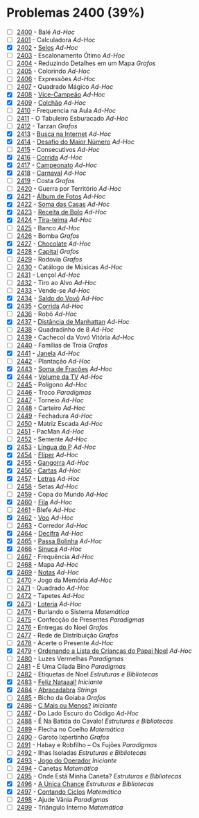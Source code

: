 # Problemas 2400 (39%)

  - [ ]  [2400](https://www.beecrowd.com.br/judge/pt/problems/view/2400) - Balé *Ad-Hoc*
  - [ ]  [2401](https://www.beecrowd.com.br/judge/pt/problems/view/2401) - Calculadora *Ad-Hoc*
  - [x]  [2402](https://www.beecrowd.com.br/judge/pt/problems/view/2402) - [Selos](https://github.com/potigol/uoj-potigol/blob/master/src/2400/2402.poti) *Ad-Hoc*
  - [ ]  [2403](https://www.beecrowd.com.br/judge/pt/problems/view/2403) - Escalonamento Ótimo *Ad-Hoc*
  - [ ]  [2404](https://www.beecrowd.com.br/judge/pt/problems/view/2404) - Reduzindo Detalhes em um Mapa *Grafos*
  - [ ]  [2405](https://www.beecrowd.com.br/judge/pt/problems/view/2405) - Colorindo *Ad-Hoc*
  - [ ]  [2406](https://www.beecrowd.com.br/judge/pt/problems/view/2406) - Expressões *Ad-Hoc*
  - [ ]  [2407](https://www.beecrowd.com.br/judge/pt/problems/view/2407) - Quadrado Mágico *Ad-Hoc*
  - [x]  [2408](https://www.beecrowd.com.br/judge/pt/problems/view/2408) - [Vice-Campeão](https://github.com/potigol/uoj-potigol/blob/master/src/2400/2408.poti) *Ad-Hoc*
  - [x]  [2409](https://www.beecrowd.com.br/judge/pt/problems/view/2409) - [Colchão](https://github.com/potigol/uoj-potigol/blob/master/src/2400/2409.poti) *Ad-Hoc*
  - [ ]  [2410](https://www.beecrowd.com.br/judge/pt/problems/view/2410) - Frequencia na Aula *Ad-Hoc*
  - [ ]  [2411](https://www.beecrowd.com.br/judge/pt/problems/view/2411) - O Tabuleiro Esburacado *Ad-Hoc*
  - [ ]  [2412](https://www.beecrowd.com.br/judge/pt/problems/view/2412) - Tarzan *Grafos*
  - [x]  [2413](https://www.beecrowd.com.br/judge/pt/problems/view/2413) - [Busca na Internet](https://github.com/potigol/uoj-potigol/blob/master/src/2400/2413.poti) *Ad-Hoc*
  - [x]  [2414](https://www.beecrowd.com.br/judge/pt/problems/view/2414) - [Desafio do Maior Número](https://github.com/potigol/uoj-potigol/blob/master/src/2400/2414.poti) *Ad-Hoc*
  - [ ]  [2415](https://www.beecrowd.com.br/judge/pt/problems/view/2415) - Consecutivos *Ad-Hoc*
  - [x]  [2416](https://www.beecrowd.com.br/judge/pt/problems/view/2416) - [Corrida](https://github.com/potigol/uoj-potigol/blob/master/src/2400/2416.poti) *Ad-Hoc*
  - [x]  [2417](https://www.beecrowd.com.br/judge/pt/problems/view/2417) - [Campeonato](https://github.com/potigol/uoj-potigol/blob/master/src/2400/2417.poti) *Ad-Hoc*
  - [x]  [2418](https://www.beecrowd.com.br/judge/pt/problems/view/2418) - [Carnaval](https://github.com/potigol/uoj-potigol/blob/master/src/2400/2418.poti) *Ad-Hoc*
  - [ ]  [2419](https://www.beecrowd.com.br/judge/pt/problems/view/2419) - Costa *Grafos*
  - [ ]  [2420](https://www.beecrowd.com.br/judge/pt/problems/view/2420) - Guerra por Território *Ad-Hoc*
  - [x]  [2421](https://www.beecrowd.com.br/judge/pt/problems/view/2421) - [Álbum de Fotos](https://github.com/potigol/uoj-potigol/blob/master/src/2400/2421.poti) *Ad-Hoc*
  - [x]  [2422](https://www.beecrowd.com.br/judge/pt/problems/view/2422) - [Soma das Casas](https://github.com/potigol/uoj-potigol/blob/master/src/2400/2422.poti) *Ad-Hoc*
  - [x]  [2423](https://www.beecrowd.com.br/judge/pt/problems/view/2423) - [Receita de Bolo](https://github.com/potigol/uoj-potigol/blob/master/src/2400/2423.poti) *Ad-Hoc*
  - [x]  [2424](https://www.beecrowd.com.br/judge/pt/problems/view/2424) - [Tira-teima](https://github.com/potigol/uoj-potigol/blob/master/src/2400/2424.poti) *Ad-Hoc*
  - [ ]  [2425](https://www.beecrowd.com.br/judge/pt/problems/view/2425) - Banco *Ad-Hoc*
  - [ ]  [2426](https://www.beecrowd.com.br/judge/pt/problems/view/2426) - Bomba *Grafos*
  - [x]  [2427](https://www.beecrowd.com.br/judge/pt/problems/view/2427) - [Chocolate](https://github.com/potigol/uoj-potigol/blob/master/src/2400/2427.poti) *Ad-Hoc*
  - [x]  [2428](https://www.beecrowd.com.br/judge/pt/problems/view/2428) - [Capital](https://github.com/potigol/uoj-potigol/blob/master/src/2400/2428.poti) *Grafos*
  - [ ]  [2429](https://www.beecrowd.com.br/judge/pt/problems/view/2429) - Rodovia *Grafos*
  - [ ]  [2430](https://www.beecrowd.com.br/judge/pt/problems/view/2430) - Catálogo de Músicas *Ad-Hoc*
  - [ ]  [2431](https://www.beecrowd.com.br/judge/pt/problems/view/2431) - Lençol *Ad-Hoc*
  - [ ]  [2432](https://www.beecrowd.com.br/judge/pt/problems/view/2432) - Tiro ao Alvo *Ad-Hoc*
  - [ ]  [2433](https://www.beecrowd.com.br/judge/pt/problems/view/2433) - Vende-se *Ad-Hoc*
  - [x]  [2434](https://www.beecrowd.com.br/judge/pt/problems/view/2434) - [Saldo do Vovô](https://github.com/potigol/uoj-potigol/blob/master/src/2400/2434.poti) *Ad-Hoc*
  - [x]  [2435](https://www.beecrowd.com.br/judge/pt/problems/view/2435) - [Corrida](https://github.com/potigol/uoj-potigol/blob/master/src/2400/2435.poti) *Ad-Hoc*
  - [ ]  [2436](https://www.beecrowd.com.br/judge/pt/problems/view/2436) - Robô *Ad-Hoc*
  - [x]  [2437](https://www.beecrowd.com.br/judge/pt/problems/view/2437) - [Distância de Manhattan](https://github.com/potigol/uoj-potigol/blob/master/src/2400/2437.poti) *Ad-Hoc*
  - [ ]  [2438](https://www.beecrowd.com.br/judge/pt/problems/view/2438) - Quadradinho de 8 *Ad-Hoc*
  - [ ]  [2439](https://www.beecrowd.com.br/judge/pt/problems/view/2439) - Cachecol da Vovó Vitória *Ad-Hoc*
  - [ ]  [2440](https://www.beecrowd.com.br/judge/pt/problems/view/2440) - Famílias de Troia *Grafos*
  - [x]  [2441](https://www.beecrowd.com.br/judge/pt/problems/view/2441) - [Janela](https://github.com/potigol/uoj-potigol/blob/master/src/2400/2441.poti) *Ad-Hoc*
  - [ ]  [2442](https://www.beecrowd.com.br/judge/pt/problems/view/2442) - Plantação *Ad-Hoc*
  - [x]  [2443](https://www.beecrowd.com.br/judge/pt/problems/view/2443) - [Soma de Frações](https://github.com/potigol/uoj-potigol/blob/master/src/2400/2443.poti) *Ad-Hoc*
  - [x]  [2444](https://www.beecrowd.com.br/judge/pt/problems/view/2444) - [Volume da TV](https://github.com/potigol/uoj-potigol/blob/master/src/2400/2444.poti) *Ad-Hoc*
  - [ ]  [2445](https://www.beecrowd.com.br/judge/pt/problems/view/2445) - Polígono *Ad-Hoc*
  - [ ]  [2446](https://www.beecrowd.com.br/judge/pt/problems/view/2446) - Troco *Paradigmas*
  - [ ]  [2447](https://www.beecrowd.com.br/judge/pt/problems/view/2447) - Torneio *Ad-Hoc*
  - [ ]  [2448](https://www.beecrowd.com.br/judge/pt/problems/view/2448) - Carteiro *Ad-Hoc*
  - [ ]  [2449](https://www.beecrowd.com.br/judge/pt/problems/view/2449) - Fechadura *Ad-Hoc*
  - [ ]  [2450](https://www.beecrowd.com.br/judge/pt/problems/view/2450) - Matriz Escada *Ad-Hoc*
  - [ ]  [2451](https://www.beecrowd.com.br/judge/pt/problems/view/2451) - PacMan *Ad-Hoc*
  - [ ]  [2452](https://www.beecrowd.com.br/judge/pt/problems/view/2452) - Semente *Ad-Hoc*
  - [x]  [2453](https://www.beecrowd.com.br/judge/pt/problems/view/2453) - [Língua do P](https://github.com/potigol/uoj-potigol/blob/master/src/2400/2453.poti) *Ad-Hoc*
  - [x]  [2454](https://www.beecrowd.com.br/judge/pt/problems/view/2454) - [Flíper](https://github.com/potigol/uoj-potigol/blob/master/src/2400/2454.poti) *Ad-Hoc*
  - [x]  [2455](https://www.beecrowd.com.br/judge/pt/problems/view/2455) - [Gangorra](https://github.com/potigol/uoj-potigol/blob/master/src/2400/2455.poti) *Ad-Hoc*
  - [x]  [2456](https://www.beecrowd.com.br/judge/pt/problems/view/2456) - [Cartas](https://github.com/potigol/uoj-potigol/blob/master/src/2400/2456.poti) *Ad-Hoc*
  - [x]  [2457](https://www.beecrowd.com.br/judge/pt/problems/view/2457) - [Letras](https://github.com/potigol/uoj-potigol/blob/master/src/2400/2457.poti) *Ad-Hoc*
  - [ ]  [2458](https://www.beecrowd.com.br/judge/pt/problems/view/2458) - Setas *Ad-Hoc*
  - [ ]  [2459](https://www.beecrowd.com.br/judge/pt/problems/view/2459) - Copa do Mundo *Ad-Hoc*
  - [x]  [2460](https://www.beecrowd.com.br/judge/pt/problems/view/2460) - [Fila](https://github.com/potigol/uoj-potigol/blob/master/src/2400/2460.poti) *Ad-Hoc*
  - [ ]  [2461](https://www.beecrowd.com.br/judge/pt/problems/view/2461) - Blefe *Ad-Hoc*
  - [x]  [2462](https://www.beecrowd.com.br/judge/pt/problems/view/2462) - [Voo](https://github.com/potigol/uoj-potigol/blob/master/src/2400/2462.poti) *Ad-Hoc*
  - [ ]  [2463](https://www.beecrowd.com.br/judge/pt/problems/view/2463) - Corredor *Ad-Hoc*
  - [x]  [2464](https://www.beecrowd.com.br/judge/pt/problems/view/2464) - [Decifra](https://github.com/potigol/uoj-potigol/blob/master/src/2400/2464.poti) *Ad-Hoc*
  - [x]  [2465](https://www.beecrowd.com.br/judge/pt/problems/view/2465) - [Passa Bolinha](https://github.com/potigol/uoj-potigol/blob/master/src/2400/2465.poti) *Ad-Hoc*
  - [x]  [2466](https://www.beecrowd.com.br/judge/pt/problems/view/2466) - [Sinuca](https://github.com/potigol/uoj-potigol/blob/master/src/2400/2466.poti) *Ad-Hoc*
  - [ ]  [2467](https://www.beecrowd.com.br/judge/pt/problems/view/2467) - Frequência *Ad-Hoc*
  - [ ]  [2468](https://www.beecrowd.com.br/judge/pt/problems/view/2468) - Mapa *Ad-Hoc*
  - [x]  [2469](https://www.beecrowd.com.br/judge/pt/problems/view/2469) - [Notas](https://github.com/potigol/uoj-potigol/blob/master/src/2400/2469.poti) *Ad-Hoc*
  - [ ]  [2470](https://www.beecrowd.com.br/judge/pt/problems/view/2470) - Jogo da Memória *Ad-Hoc*
  - [ ]  [2471](https://www.beecrowd.com.br/judge/pt/problems/view/2471) - Quadrado *Ad-Hoc*
  - [ ]  [2472](https://www.beecrowd.com.br/judge/pt/problems/view/2472) - Tapetes *Ad-Hoc*
  - [x]  [2473](https://www.beecrowd.com.br/judge/pt/problems/view/2473) - [Loteria](https://github.com/potigol/uoj-potigol/blob/master/src/2400/2473.poti) *Ad-Hoc*
  - [ ]  [2474](https://www.beecrowd.com.br/judge/pt/problems/view/2474) - Burlando o Sistema *Matemática*
  - [ ]  [2475](https://www.beecrowd.com.br/judge/pt/problems/view/2475) - Confecção de Presentes *Paradigmas*
  - [ ]  [2476](https://www.beecrowd.com.br/judge/pt/problems/view/2476) - Entregas do Noel *Grafos*
  - [ ]  [2477](https://www.beecrowd.com.br/judge/pt/problems/view/2477) - Rede de Distribuição *Grafos*
  - [ ]  [2478](https://www.beecrowd.com.br/judge/pt/problems/view/2478) - Acerte o Presente *Ad-Hoc*
  - [x]  [2479](https://www.beecrowd.com.br/judge/pt/problems/view/2479) - [Ordenando a Lista de Crianças do Papai Noel](https://github.com/potigol/uoj-potigol/blob/master/src/2400/2479.poti) *Ad-Hoc*
  - [ ]  [2480](https://www.beecrowd.com.br/judge/pt/problems/view/2480) - Luzes Vermelhas *Paradigmas*
  - [ ]  [2481](https://www.beecrowd.com.br/judge/pt/problems/view/2481) - É Uma Cilada Bino *Paradigmas*
  - [ ]  [2482](https://www.beecrowd.com.br/judge/pt/problems/view/2482) - Etiquetas de Noel *Estruturas e Bibliotecas*
  - [x]  [2483](https://www.beecrowd.com.br/judge/pt/problems/view/2483) - [Feliz Nataaal!](https://github.com/potigol/uoj-potigol/blob/master/src/2400/2483.poti) *Iniciante*
  - [x]  [2484](https://www.beecrowd.com.br/judge/pt/problems/view/2484) - [Abracadabra](https://github.com/potigol/uoj-potigol/blob/master/src/2400/2484.poti) *Strings*
  - [ ]  [2485](https://www.beecrowd.com.br/judge/pt/problems/view/2485) - Bicho da Goiaba *Grafos*
  - [x]  [2486](https://www.beecrowd.com.br/judge/pt/problems/view/2486) - [C Mais ou Menos?](https://github.com/potigol/uoj-potigol/blob/master/src/2400/2486.poti) *Iniciante*
  - [ ]  [2487](https://www.beecrowd.com.br/judge/pt/problems/view/2487) - Do Lado Escuro do Código *Ad-Hoc*
  - [ ]  [2488](https://www.beecrowd.com.br/judge/pt/problems/view/2488) - É Na Batida do Cavalo! *Estruturas e Bibliotecas*
  - [ ]  [2489](https://www.beecrowd.com.br/judge/pt/problems/view/2489) - Flecha no Coelho *Matemática*
  - [ ]  [2490](https://www.beecrowd.com.br/judge/pt/problems/view/2490) - Garoto Ixpertinho *Grafos*
  - [ ]  [2491](https://www.beecrowd.com.br/judge/pt/problems/view/2491) - Habay e Robfilho – Os Fujões *Paradigmas*
  - [ ]  [2492](https://www.beecrowd.com.br/judge/pt/problems/view/2492) - Ilhas Isoladas *Estruturas e Bibliotecas*
  - [x]  [2493](https://www.beecrowd.com.br/judge/pt/problems/view/2493) - [Jogo do Operador](https://github.com/potigol/uoj-potigol/blob/master/src/2400/2493.poti) *Iniciante*
  - [ ]  [2494](https://www.beecrowd.com.br/judge/pt/problems/view/2494) - Canetas *Matemática*
  - [ ]  [2495](https://www.beecrowd.com.br/judge/pt/problems/view/2495) - Onde Está Minha Caneta? *Estruturas e Bibliotecas*
  - [x]  [2496](https://www.beecrowd.com.br/judge/pt/problems/view/2496) - [A Única Chance](https://github.com/potigol/uoj-potigol/blob/master/src/2400/2496.poti) *Estruturas e Bibliotecas*
  - [x]  [2497](https://www.beecrowd.com.br/judge/pt/problems/view/2497) - [Contando Ciclos](https://github.com/potigol/uoj-potigol/blob/master/src/2400/2497.poti) *Matemática*
  - [ ]  [2498](https://www.beecrowd.com.br/judge/pt/problems/view/2498) - Ajude Vânia *Paradigmas*
  - [ ]  [2499](https://www.beecrowd.com.br/judge/pt/problems/view/2499) - Triângulo Interno *Matemática*